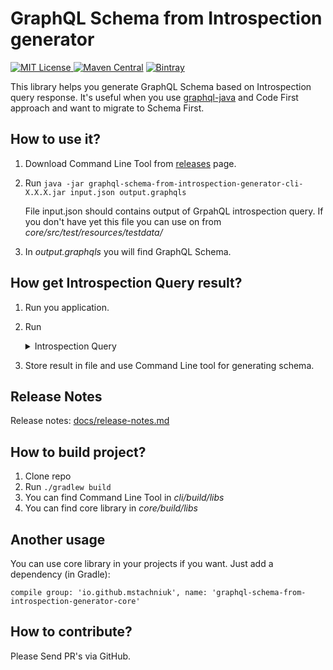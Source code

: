 # GraphQL Schema from Introspection generator

[![MIT License](http://img.shields.io/badge/license-MIT-green.svg) ](https://github.com/mstachniuk/graphql-schema-from-introspection-generator/blob/master/LICENSE)
[![Maven Central](https://img.shields.io/maven-central/v/io.github.mstachniuk/graphql-schema-from-introspection-generator-core.svg)](https://search.maven.org/artifact/io.github.mstachniuk/graphql-schema-from-introspection-generator-core)
[![Bintray](https://api.bintray.com/packages/mstachniuk/mstachniuk-maven-repo/maven/images/download.svg) ](https://bintray.com/mstachniuk/mstachniuk-maven-repo/maven/_latestVersion)

This library helps you generate GraphQL Schema based on Introspection query response. 
It's useful when you use [graphql-java](https://github.com/graphql-java/graphql-java) and Code First approach and want to migrate to Schema First.

## How to use it?

1. Download Command Line Tool from [releases](https://github.com/mstachniuk/graphql-schema-from-introspection-generator/releases) page.
2. Run `java -jar graphql-schema-from-introspection-generator-cli-X.X.X.jar input.json output.graphqls`

   File input.json should contains output of GrpahQL introspection query.
   If you don't have yet this file you can use on from *core/src/test/resources/testdata/*   
3. In *output.graphqls* you will find GraphQL Schema.

## How get Introspection Query result?

1. Run you application.
2. Run 
   <details>
     <summary>Introspection Query</summary>
     
   ```
       query IntrospectionQuery {
         __schema {
           queryType { name }
           mutationType { name }
           subscriptionType { name }
           types {
             ...FullType
           }
           directives {
             name
             description
             locations
             args {
               ...InputValue
             }
           }
         }
       }
     
       fragment FullType on __Type {
         kind
         name
         description
         fields(includeDeprecated: true) {
           name
           description
           args {
             ...InputValue
           }
           type {
             ...TypeRef
           }
           isDeprecated
           deprecationReason
         }
         inputFields {
           ...InputValue
         }
         interfaces {
           ...TypeRef
         }
         enumValues(includeDeprecated: true) {
           name
           description
           isDeprecated
           deprecationReason
         }
         possibleTypes {
           ...TypeRef
         }
       }
     
       fragment InputValue on __InputValue {
         name
         description
         type { ...TypeRef }
         defaultValue
       }
     
       fragment TypeRef on __Type {
         kind
         name
         ofType {
           kind
           name
           ofType {
             kind
             name
             ofType {
               kind
               name
               ofType {
                 kind
                 name
                 ofType {
                   kind
                   name
                 }
               }
             }
           }
         }
       }
   ```
   
   This query based on Introspection Query in [graphql-java](https://github.com/graphql-java/graphql-java) project.
   
   </details>

3. Store result in file and use Command Line tool for generating schema.



## Release Notes

Release notes: [docs/release-notes.md](/docs/release-notes.md)

## How to build project?

1. Clone repo
2. Run `./gradlew build`
3. You can find Command Line Tool in *cli/build/libs*
4. You can find core library in *core/build/libs*

## Another usage

You can use core library in your projects if you want. Just add a dependency (in Gradle):

`compile group: 'io.github.mstachniuk', name: 'graphql-schema-from-introspection-generator-core'`

## How to contribute? 

Please Send PR's via GitHub. 
